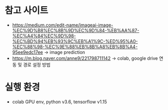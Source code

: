 # 참고 사이트
 - https://medium.com/edit-name/imageai-image-%EC%9D%B8%EC%8B%9D%EC%9D%84-%EB%AA%87-%EC%A4%84%EC%9D%98-%EC%BD%94%EB%93%9C%EB%A1%9C-%ED%95%A0-%EC%88%98-%EC%9E%88%EB%8B%A8%EB%8B%A4-95ee9edc17ee
	-> image prediction
 - https://m.blog.naver.com/anne9/221798711142
	-> colab, google drive 연동 및 경로 설정 방법

# 실행 환경
 - colab GPU env, python v3.6, tensorflow v1.15
